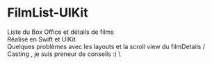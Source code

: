 # FilmList-UIKit
Liste du Box Office et détails de films  \
Réalisé en Swift et UIKit  \
Quelques problèmes avec les layouts et la scroll view du filmDetails / Casting , je suis preneur de conseils :) \
